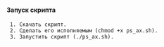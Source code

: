 #### Запуск скрипта
     1. Скачать скрипт.
     2. Сделать его исполняемым (chmod +x ps_ax.sh).
     3. Запустить скрипт (./ps_ax.sh).